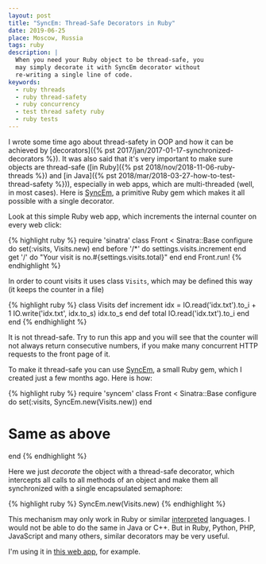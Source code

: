 ```yaml
---
layout: post
title: "SyncEm: Thread-Safe Decorators in Ruby"
date: 2019-06-25
place: Moscow, Russia
tags: ruby
description: |
  When you need your Ruby object to be thread-safe, you
  may simply decorate it with SyncEm decorator without
  re-writing a single line of code.
keywords:
  - ruby threads
  - ruby thread-safety
  - ruby concurrency
  - test thread safety ruby
  - ruby tests
---
```


I wrote some time ago about thread-safety in OOP and how it can
be achieved by [decorators]({% pst 2017/jan/2017-01-17-synchronized-decorators %}).
It was also said that it's very important to make sure objects are thread-safe
([in Ruby]({% pst 2018/nov/2018-11-06-ruby-threads %}) and
[in Java]({% pst 2018/mar/2018-03-27-how-to-test-thread-safety %})),
especially in web apps, which are multi-threaded (well, in most
cases). Here is [SyncEm](https://github.com/yegor256/syncem),
a primitive Ruby gem which makes it all possible with a single decorator.

<!--more-->

Look at this simple Ruby web app, which increments the internal counter
on every web click:

{% highlight ruby %}
require 'sinatra'
class Front < Sinatra::Base
  configure do
    set(:visits, Visits.new)
  end
  before '/*' do
    settings.visits.increment
  end
  get '/' do
    "Your visit is no.#{settings.visits.total}"
  end
end
Front.run!
{% endhighlight %}

In order to count visits it uses class `Visits`, which may be
defined this way (it keeps the counter in a file)

{% highlight ruby %}
class Visits
  def increment
    idx = IO.read('idx.txt').to_i + 1
    IO.write('idx.txt', idx.to_s)
    idx.to_s
  end
  def total
    IO.read('idx.txt').to_i
  end
end
{% endhighlight %}

It is not thread-safe. Try to run this app and you will see that the counter
will not always return consecutive numbers, if you make many concurrent
HTTP requests to the front page of it.

To make it thread-safe you can use [SyncEm](https://github.com/yegor256/syncem),
a small Ruby gem, which I created just a few months ago. Here is how:

{% highlight ruby %}
require 'syncem'
class Front < Sinatra::Base
  configure do
    set(:visits, SyncEm.new(Visits.new))
  end
  # Same as above
end
{% endhighlight %}

Here we just _decorate_ the object with a thread-safe decorator, which
intercepts all calls to all methods of an object and make them all
synchronized with a single encapsulated semaphore:

{% highlight ruby %}
SyncEm.new(Visits.new)
{% endhighlight %}

This mechanism may only work in Ruby or similar [interpreted](https://en.wikipedia.org/wiki/Interpreted_language) languages.
I would not be able to do the same in Java or C++. But in Ruby, Python,
PHP, JavaScript and many others, similar decorators may be very useful.

I'm using it in [this web app](https://github.com/zold-io/wts.zold.io), for example.
